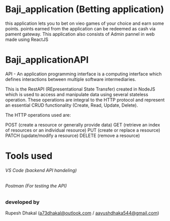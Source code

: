 # Baji_application (Betting application)
this application lets you to bet on vieo games of your choice and earn some points.
points earned from the application can be redeemed as cash via pament gateway.
This application also consists of Admin pannel in web made using ReactJS 

# Baji_applicationAPI
API - An application programming interface is a computing interface which defines interactions between multiple software intermediaries.

This is the RestAPI (REpresentational State Transfer) created in NodeJS which is used to access 
and manipulate data using several stateless operation. These operations are integral to the HTTP protocol and represent an essential CRUD functionality (Create, Read, Update, Delete).

The HTTP operations used are:

POST (create a resource or generally provide data)
GET (retrieve an index of resources or an individual resource)
PUT (create or replace a resource)
PATCH (update/modify a resource)
DELETE (remove a resource)

# Tools used
###### VS Code (backend API handeling)
###### Postman (For testing the API)

### developed by 
Rupesh Dhakal (a73dhakal@outlook.com / aayushdhaka544@gmail.com)
